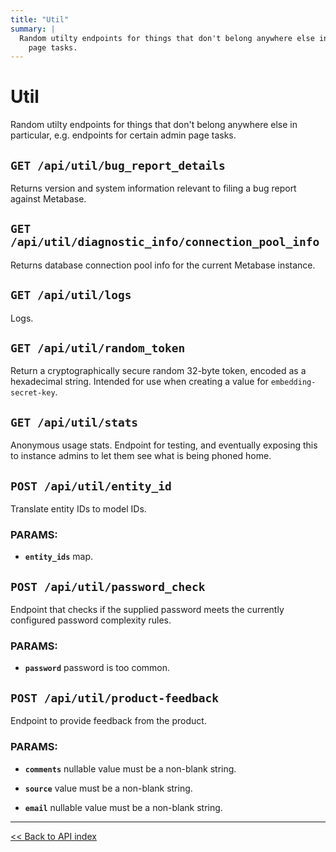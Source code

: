```yaml
---
title: "Util"
summary: |
  Random utilty endpoints for things that don't belong anywhere else in particular, e.g. endpoints for certain admin
    page tasks.
---
```


# Util

Random utilty endpoints for things that don't belong anywhere else in particular, e.g. endpoints for certain admin
  page tasks.

## `GET /api/util/bug_report_details`

Returns version and system information relevant to filing a bug report against Metabase.

## `GET /api/util/diagnostic_info/connection_pool_info`

Returns database connection pool info for the current Metabase instance.

## `GET /api/util/logs`

Logs.

## `GET /api/util/random_token`

Return a cryptographically secure random 32-byte token, encoded as a hexadecimal string.
   Intended for use when creating a value for `embedding-secret-key`.

## `GET /api/util/stats`

Anonymous usage stats. Endpoint for testing, and eventually exposing this to instance admins to let them see
  what is being phoned home.

## `POST /api/util/entity_id`

Translate entity IDs to model IDs.

### PARAMS:

-  **`entity_ids`** map.

## `POST /api/util/password_check`

Endpoint that checks if the supplied password meets the currently configured password complexity rules.

### PARAMS:

-  **`password`** password is too common.

## `POST /api/util/product-feedback`

Endpoint to provide feedback from the product.

### PARAMS:

-  **`comments`** nullable value must be a non-blank string.

-  **`source`** value must be a non-blank string.

-  **`email`** nullable value must be a non-blank string.

---

[<< Back to API index](../api-documentation.md)